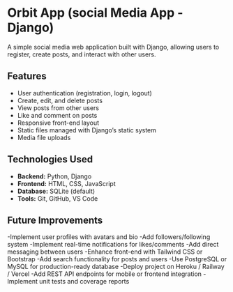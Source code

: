 # Orbit App (social Media App - Django)

A simple social media web application built with Django, allowing users to register, create posts, and interact with other users.

## Features 

- User authentication (registration, login, logout)
- Create, edit, and delete posts
- View posts from other users
- Like and comment on posts
- Responsive front-end layout
- Static files managed with Django’s static system
- Media file uploads

## Technologies Used

- **Backend:** Python, Django
- **Frontend:** HTML, CSS, JavaScript
- **Database:** SQLite (default) 
- **Tools:** Git, GitHub, VS Code

## Future Improvements

-Implement user profiles with avatars and bio
-Add followers/following system
-Implement real-time notifications for likes/comments
-Add direct messaging between users
-Enhance front-end with Tailwind CSS or Bootstrap
-Add search functionality for posts and users
-Use PostgreSQL or MySQL for production-ready database
-Deploy project on Heroku / Railway / Vercel
-Add REST API endpoints for mobile or frontend integration
-Implement unit tests and coverage reports
